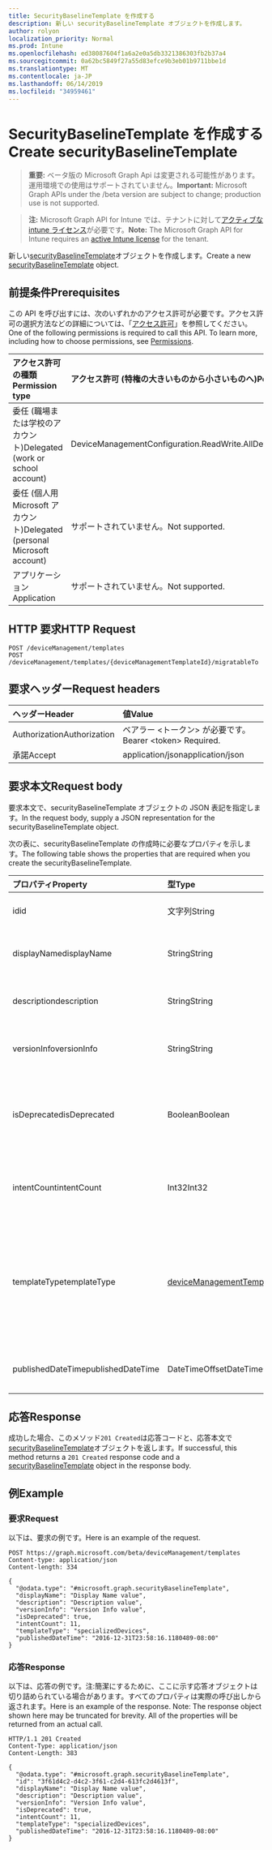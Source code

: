 ```yaml
---
title: SecurityBaselineTemplate を作成する
description: 新しい securityBaselineTemplate オブジェクトを作成します。
author: rolyon
localization_priority: Normal
ms.prod: Intune
ms.openlocfilehash: ed38087604f1a6a2e0a5db3321386303fb2b37a4
ms.sourcegitcommit: 0a62bc5849f27a55d83efce9b3eb01b9711bbe1d
ms.translationtype: MT
ms.contentlocale: ja-JP
ms.lasthandoff: 06/14/2019
ms.locfileid: "34959461"
---
```

# <a name="create-securitybaselinetemplate"></a><span data-ttu-id="24280-103">SecurityBaselineTemplate を作成する</span><span class="sxs-lookup"><span data-stu-id="24280-103">Create securityBaselineTemplate</span></span>

> <span data-ttu-id="24280-104">**重要:** ベータ版の Microsoft Graph Api は変更される可能性があります。運用環境での使用はサポートされていません。</span><span class="sxs-lookup"><span data-stu-id="24280-104">**Important:** Microsoft Graph APIs under the /beta version are subject to change; production use is not supported.</span></span>

> <span data-ttu-id="24280-105">**注:** Microsoft Graph API for Intune では、テナントに対して[アクティブな intune ライセンス](https://go.microsoft.com/fwlink/?linkid=839381)が必要です。</span><span class="sxs-lookup"><span data-stu-id="24280-105">**Note:** The Microsoft Graph API for Intune requires an [active Intune license](https://go.microsoft.com/fwlink/?linkid=839381) for the tenant.</span></span>

<span data-ttu-id="24280-106">新しい[securityBaselineTemplate](../resources/intune-deviceintent-securitybaselinetemplate.md)オブジェクトを作成します。</span><span class="sxs-lookup"><span data-stu-id="24280-106">Create a new [securityBaselineTemplate](../resources/intune-deviceintent-securitybaselinetemplate.md) object.</span></span>

## <a name="prerequisites"></a><span data-ttu-id="24280-107">前提条件</span><span class="sxs-lookup"><span data-stu-id="24280-107">Prerequisites</span></span>
<span data-ttu-id="24280-p101">この API を呼び出すには、次のいずれかのアクセス許可が必要です。アクセス許可の選択方法などの詳細については、「[アクセス許可](/graph/permissions-reference)」を参照してください。</span><span class="sxs-lookup"><span data-stu-id="24280-p101">One of the following permissions is required to call this API. To learn more, including how to choose permissions, see [Permissions](/graph/permissions-reference).</span></span>

|<span data-ttu-id="24280-110">アクセス許可の種類</span><span class="sxs-lookup"><span data-stu-id="24280-110">Permission type</span></span>|<span data-ttu-id="24280-111">アクセス許可 (特権の大きいものから小さいものへ)</span><span class="sxs-lookup"><span data-stu-id="24280-111">Permissions (from most to least privileged)</span></span>|
|:---|:---|
|<span data-ttu-id="24280-112">委任 (職場または学校のアカウント)</span><span class="sxs-lookup"><span data-stu-id="24280-112">Delegated (work or school account)</span></span>|<span data-ttu-id="24280-113">DeviceManagementConfiguration.ReadWrite.All</span><span class="sxs-lookup"><span data-stu-id="24280-113">DeviceManagementConfiguration.ReadWrite.All</span></span>|
|<span data-ttu-id="24280-114">委任 (個人用 Microsoft アカウント)</span><span class="sxs-lookup"><span data-stu-id="24280-114">Delegated (personal Microsoft account)</span></span>|<span data-ttu-id="24280-115">サポートされていません。</span><span class="sxs-lookup"><span data-stu-id="24280-115">Not supported.</span></span>|
|<span data-ttu-id="24280-116">アプリケーション</span><span class="sxs-lookup"><span data-stu-id="24280-116">Application</span></span>|<span data-ttu-id="24280-117">サポートされていません。</span><span class="sxs-lookup"><span data-stu-id="24280-117">Not supported.</span></span>|

## <a name="http-request"></a><span data-ttu-id="24280-118">HTTP 要求</span><span class="sxs-lookup"><span data-stu-id="24280-118">HTTP Request</span></span>
<!-- {
  "blockType": "ignored"
}
-->
``` http
POST /deviceManagement/templates
POST /deviceManagement/templates/{deviceManagementTemplateId}/migratableTo
```

## <a name="request-headers"></a><span data-ttu-id="24280-119">要求ヘッダー</span><span class="sxs-lookup"><span data-stu-id="24280-119">Request headers</span></span>
|<span data-ttu-id="24280-120">ヘッダー</span><span class="sxs-lookup"><span data-stu-id="24280-120">Header</span></span>|<span data-ttu-id="24280-121">値</span><span class="sxs-lookup"><span data-stu-id="24280-121">Value</span></span>|
|:---|:---|
|<span data-ttu-id="24280-122">Authorization</span><span class="sxs-lookup"><span data-stu-id="24280-122">Authorization</span></span>|<span data-ttu-id="24280-123">ベアラー &lt;トークン&gt; が必要です。</span><span class="sxs-lookup"><span data-stu-id="24280-123">Bearer &lt;token&gt; Required.</span></span>|
|<span data-ttu-id="24280-124">承諾</span><span class="sxs-lookup"><span data-stu-id="24280-124">Accept</span></span>|<span data-ttu-id="24280-125">application/json</span><span class="sxs-lookup"><span data-stu-id="24280-125">application/json</span></span>|

## <a name="request-body"></a><span data-ttu-id="24280-126">要求本文</span><span class="sxs-lookup"><span data-stu-id="24280-126">Request body</span></span>
<span data-ttu-id="24280-127">要求本文で、securityBaselineTemplate オブジェクトの JSON 表記を指定します。</span><span class="sxs-lookup"><span data-stu-id="24280-127">In the request body, supply a JSON representation for the securityBaselineTemplate object.</span></span>

<span data-ttu-id="24280-128">次の表に、securityBaselineTemplate の作成時に必要なプロパティを示します。</span><span class="sxs-lookup"><span data-stu-id="24280-128">The following table shows the properties that are required when you create the securityBaselineTemplate.</span></span>

|<span data-ttu-id="24280-129">プロパティ</span><span class="sxs-lookup"><span data-stu-id="24280-129">Property</span></span>|<span data-ttu-id="24280-130">型</span><span class="sxs-lookup"><span data-stu-id="24280-130">Type</span></span>|<span data-ttu-id="24280-131">説明</span><span class="sxs-lookup"><span data-stu-id="24280-131">Description</span></span>|
|:---|:---|:---|
|<span data-ttu-id="24280-132">id</span><span class="sxs-lookup"><span data-stu-id="24280-132">id</span></span>|<span data-ttu-id="24280-133">文字列</span><span class="sxs-lookup"><span data-stu-id="24280-133">String</span></span>|<span data-ttu-id="24280-134">[Devicemanagementtemplate](../resources/intune-deviceintent-devicemanagementtemplate.md)から継承されたテンプレート ID</span><span class="sxs-lookup"><span data-stu-id="24280-134">The template ID Inherited from [deviceManagementTemplate](../resources/intune-deviceintent-devicemanagementtemplate.md)</span></span>|
|<span data-ttu-id="24280-135">displayName</span><span class="sxs-lookup"><span data-stu-id="24280-135">displayName</span></span>|<span data-ttu-id="24280-136">String</span><span class="sxs-lookup"><span data-stu-id="24280-136">String</span></span>|<span data-ttu-id="24280-137">[Devicemanagementtemplate](../resources/intune-deviceintent-devicemanagementtemplate.md)から継承されたテンプレートの表示名</span><span class="sxs-lookup"><span data-stu-id="24280-137">The template's display name Inherited from [deviceManagementTemplate](../resources/intune-deviceintent-devicemanagementtemplate.md)</span></span>|
|<span data-ttu-id="24280-138">description</span><span class="sxs-lookup"><span data-stu-id="24280-138">description</span></span>|<span data-ttu-id="24280-139">String</span><span class="sxs-lookup"><span data-stu-id="24280-139">String</span></span>|<span data-ttu-id="24280-140">[Devicemanagementtemplate](../resources/intune-deviceintent-devicemanagementtemplate.md)から継承されるテンプレートの説明</span><span class="sxs-lookup"><span data-stu-id="24280-140">The template's description Inherited from [deviceManagementTemplate](../resources/intune-deviceintent-devicemanagementtemplate.md)</span></span>|
|<span data-ttu-id="24280-141">versionInfo</span><span class="sxs-lookup"><span data-stu-id="24280-141">versionInfo</span></span>|<span data-ttu-id="24280-142">String</span><span class="sxs-lookup"><span data-stu-id="24280-142">String</span></span>|<span data-ttu-id="24280-143">[Devicemanagementtemplate](../resources/intune-deviceintent-devicemanagementtemplate.md)から継承されたテンプレートのバージョン情報</span><span class="sxs-lookup"><span data-stu-id="24280-143">The template's version information Inherited from [deviceManagementTemplate](../resources/intune-deviceintent-devicemanagementtemplate.md)</span></span>|
|<span data-ttu-id="24280-144">isDeprecated</span><span class="sxs-lookup"><span data-stu-id="24280-144">isDeprecated</span></span>|<span data-ttu-id="24280-145">Boolean</span><span class="sxs-lookup"><span data-stu-id="24280-145">Boolean</span></span>|<span data-ttu-id="24280-146">テンプレートが非推奨になっているか、使用されていません。</span><span class="sxs-lookup"><span data-stu-id="24280-146">The template is deprecated or not.</span></span> <span data-ttu-id="24280-147">推奨されていないテンプレートからは、インテントを作成できません。</span><span class="sxs-lookup"><span data-stu-id="24280-147">Intents cannot be created from a deprecated template.</span></span> <span data-ttu-id="24280-148">[Devicemanagementtemplate](../resources/intune-deviceintent-devicemanagementtemplate.md)から継承します</span><span class="sxs-lookup"><span data-stu-id="24280-148">Inherited from [deviceManagementTemplate](../resources/intune-deviceintent-devicemanagementtemplate.md)</span></span>|
|<span data-ttu-id="24280-149">intentCount</span><span class="sxs-lookup"><span data-stu-id="24280-149">intentCount</span></span>|<span data-ttu-id="24280-150">Int32</span><span class="sxs-lookup"><span data-stu-id="24280-150">Int32</span></span>|<span data-ttu-id="24280-151">このテンプレートから作成されたインテントの数。</span><span class="sxs-lookup"><span data-stu-id="24280-151">Number of Intents created from this template.</span></span> <span data-ttu-id="24280-152">[Devicemanagementtemplate](../resources/intune-deviceintent-devicemanagementtemplate.md)から継承します</span><span class="sxs-lookup"><span data-stu-id="24280-152">Inherited from [deviceManagementTemplate](../resources/intune-deviceintent-devicemanagementtemplate.md)</span></span>|
|<span data-ttu-id="24280-153">templateType</span><span class="sxs-lookup"><span data-stu-id="24280-153">templateType</span></span>|[<span data-ttu-id="24280-154">deviceManagementTemplateType</span><span class="sxs-lookup"><span data-stu-id="24280-154">deviceManagementTemplateType</span></span>](../resources/intune-deviceintent-devicemanagementtemplatetype.md)|<span data-ttu-id="24280-155">テンプレートの種類を示します。</span><span class="sxs-lookup"><span data-stu-id="24280-155">The template's type.</span></span> <span data-ttu-id="24280-156">[Devicemanagementtemplate](../resources/intune-deviceintent-devicemanagementtemplate.md)から継承されます。</span><span class="sxs-lookup"><span data-stu-id="24280-156">Inherited from [deviceManagementTemplate](../resources/intune-deviceintent-devicemanagementtemplate.md).</span></span> <span data-ttu-id="24280-157">可能な値は、`securityBaseline`、`specializedDevices`、`advancedThreatProtectionSecurityBaseline`、`deviceConfiguration`、`custom` です。</span><span class="sxs-lookup"><span data-stu-id="24280-157">Possible values are: `securityBaseline`, `specializedDevices`, `advancedThreatProtectionSecurityBaseline`, `deviceConfiguration`, `custom`.</span></span>|
|<span data-ttu-id="24280-158">publishedDateTime</span><span class="sxs-lookup"><span data-stu-id="24280-158">publishedDateTime</span></span>|<span data-ttu-id="24280-159">DateTimeOffset</span><span class="sxs-lookup"><span data-stu-id="24280-159">DateTimeOffset</span></span>|<span data-ttu-id="24280-160">テンプレートが公開された場合 ( [Devicemanagementtemplate](../resources/intune-deviceintent-devicemanagementtemplate.md)から継承)</span><span class="sxs-lookup"><span data-stu-id="24280-160">When the template was published Inherited from [deviceManagementTemplate](../resources/intune-deviceintent-devicemanagementtemplate.md)</span></span>|



## <a name="response"></a><span data-ttu-id="24280-161">応答</span><span class="sxs-lookup"><span data-stu-id="24280-161">Response</span></span>
<span data-ttu-id="24280-162">成功した場合、このメソッド`201 Created`は応答コードと、応答本文で[securityBaselineTemplate](../resources/intune-deviceintent-securitybaselinetemplate.md)オブジェクトを返します。</span><span class="sxs-lookup"><span data-stu-id="24280-162">If successful, this method returns a `201 Created` response code and a [securityBaselineTemplate](../resources/intune-deviceintent-securitybaselinetemplate.md) object in the response body.</span></span>

## <a name="example"></a><span data-ttu-id="24280-163">例</span><span class="sxs-lookup"><span data-stu-id="24280-163">Example</span></span>

### <a name="request"></a><span data-ttu-id="24280-164">要求</span><span class="sxs-lookup"><span data-stu-id="24280-164">Request</span></span>
<span data-ttu-id="24280-165">以下は、要求の例です。</span><span class="sxs-lookup"><span data-stu-id="24280-165">Here is an example of the request.</span></span>
``` http
POST https://graph.microsoft.com/beta/deviceManagement/templates
Content-type: application/json
Content-length: 334

{
  "@odata.type": "#microsoft.graph.securityBaselineTemplate",
  "displayName": "Display Name value",
  "description": "Description value",
  "versionInfo": "Version Info value",
  "isDeprecated": true,
  "intentCount": 11,
  "templateType": "specializedDevices",
  "publishedDateTime": "2016-12-31T23:58:16.1180489-08:00"
}
```

### <a name="response"></a><span data-ttu-id="24280-166">応答</span><span class="sxs-lookup"><span data-stu-id="24280-166">Response</span></span>
<span data-ttu-id="24280-p105">以下は、応答の例です。注:簡潔にするために、ここに示す応答オブジェクトは切り詰められている場合があります。すべてのプロパティは実際の呼び出しから返されます。</span><span class="sxs-lookup"><span data-stu-id="24280-p105">Here is an example of the response. Note: The response object shown here may be truncated for brevity. All of the properties will be returned from an actual call.</span></span>
``` http
HTTP/1.1 201 Created
Content-Type: application/json
Content-Length: 383

{
  "@odata.type": "#microsoft.graph.securityBaselineTemplate",
  "id": "3f61d4c2-d4c2-3f61-c2d4-613fc2d4613f",
  "displayName": "Display Name value",
  "description": "Description value",
  "versionInfo": "Version Info value",
  "isDeprecated": true,
  "intentCount": 11,
  "templateType": "specializedDevices",
  "publishedDateTime": "2016-12-31T23:58:16.1180489-08:00"
}
```





